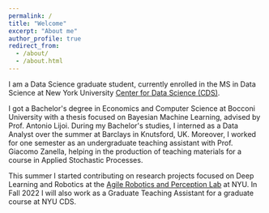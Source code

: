 ```yaml
---
permalink: /
title: "Welcome"
excerpt: "About me"
author_profile: true
redirect_from: 
  - /about/
  - /about.html
---
```


I am a Data Science graduate student, currently enrolled in the MS in Data Science at New York University [Center for Data Science (CDS)](https://cds.nyu.edu).

I got a Bachelor's degree in Economics and Computer Science at Bocconi University with a thesis focused on Bayesian Machine Learning, advised by Prof. Antonio Lijoi. During my Bachelor's studies, I interned as a Data Analyst over the summer at Barclays in Knutsford, UK. Moreover, I worked for one semester as an undergraduate teaching assistant with Prof. Giacomo Zanella, helping in the production of teaching materials for a course in Applied Stochastic Processes.

This summer I started contributing on research projects focused on Deep Learning and Robotics at the [Agile Robotics and Perception Lab](https://wp.nyu.edu/arpl/) at NYU. In Fall 2022 I will also work as a Graduate Teaching Assistant for a graduate course at NYU CDS.